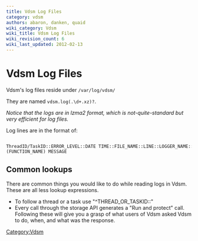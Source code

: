 ```yaml
---
title: Vdsm Log Files
category: vdsm
authors: abaron, danken, quaid
wiki_category: Vdsm
wiki_title: Vdsm Log Files
wiki_revision_count: 6
wiki_last_updated: 2012-02-13
---
```


# Vdsm Log Files

Vdsm's log files reside under `/var/log/vdsm/`

They are named `vdsm.log(.\d+.xz)?`.

*Notice that the logs are in lzma2 format, which is not-quite-standard but very efficient for log files.*

Log lines are in the format of:

      ThreadID/TaskID::ERROR_LEVEL::DATE TIME::FILE_NAME::LINE::LOGGER_NAME::(FUNCTION_NAME) MESSAGE

## Common lookups

There are common things you would like to do while reading logs in Vdsm. These are all less lookup expressions.

*   To follow a thread or a task use "^THREAD_OR_TASKID::"
*   Every call through the storage API generates a "Run and protect" call. Following these will give you a grasp of what users of Vdsm asked Vdsm to do, when, and what was the response.

<Category:Vdsm>
